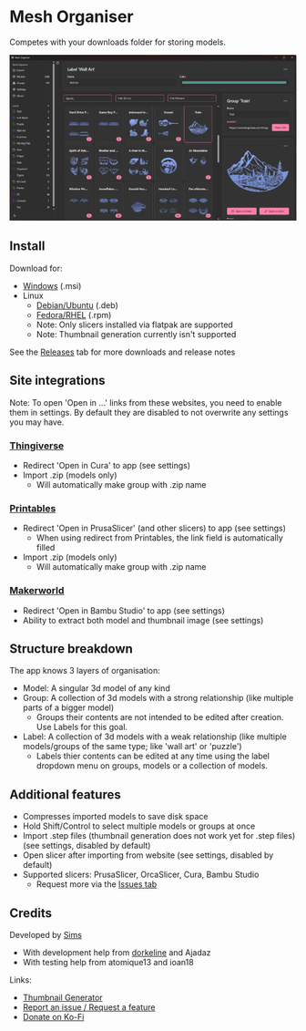 # Mesh Organiser

Competes with your downloads folder for storing models.

![Preview image](./readme/app.png)

## Install

Download for:
- [Windows](https://github.com/suchmememanyskill/mesh-thumbnail/releases/latest/download/Mesh.Organiser_1.0.0_x64_en-US.msi) (.msi)
- Linux
    - [Debian/Ubuntu](https://github.com/suchmememanyskill/mesh-thumbnail/releases/latest/download/Mesh.Organiser_1.0.0_amd64.deb) (.deb)
    - [Fedora/RHEL](https://github.com/suchmememanyskill/mesh-thumbnail/releases/latest/download/Mesh.Organiser-1.0.0-1.x86_64.rpm) (.rpm)
    - Note: Only slicers installed via flatpak are supported
    - Note: Thumbnail generation currently isn't supported

See the [Releases](https://github.com/suchmememanyskill/mesh-organiser/releases) tab for more downloads and release notes

## Site integrations

Note: To open 'Open in ...' links from these websites, you need to enable them in settings. By default they are disabled to not overwrite any settings you may have.

### [Thingiverse](https://www.thingiverse.com/)
- Redirect 'Open in Cura' to app (see settings)
- Import .zip (models only)
    - Will automatically make group with .zip name

### [Printables](https://www.printables.com)
- Redirect 'Open in PrusaSlicer' (and other slicers) to app (see settings)
    - When using redirect from Printables, the link field is automatically filled
- Import .zip (models only)
    - Will automatically make group with .zip name

### [Makerworld](https://makerworld.com)
- Redirect 'Open in Bambu Studio' to app (see settings)
- Ability to extract both model and thumbnail image (see settings)

## Structure breakdown

The app knows 3 layers of organisation:
- Model: A singular 3d model of any kind
- Group: A collection of 3d models with a strong relationship (like multiple parts of a bigger model)
    - Groups their contents are not intended to be edited after creation. Use Labels for this goal.
- Label: A collection of 3d models with a weak relationship (like multiple models/groups of the same type; like 'wall art' or 'puzzle')
    - Labels thier contents can be edited at any time using the label dropdown menu on groups, models or a collection of models.

## Additional features

- Compresses imported models to save disk space
- Hold Shift/Control to select multiple models or groups at once
- Import .step files (thumbnail generation does not work yet for .step files) (see settings, disabled by default)
- Open slicer after importing from website (see settings, disabled by default)
- Supported slicers: PrusaSlicer, OrcaSlicer, Cura, Bambu Studio
    - Request more via the [Issues tab](https://github.com/suchmememanyskill/mesh-organiser/issues)

## Credits

Developed by [Sims](https://github.com/suchmememanyskill)
- With development help from [dorkeline](https://github.com/dorkeline) and Ajadaz
- With testing help from atomique13 and ioan18

Links:
- [Thumbnail Generator](https://github.com/suchmememanyskill/mesh-thumbnail)
- [Report an issue / Request a feature](https://github.com/suchmememanyskill/mesh-organiser/issues)
- [Donate on Ko-Fi](https://ko-fi.com/suchmememanyskill)
